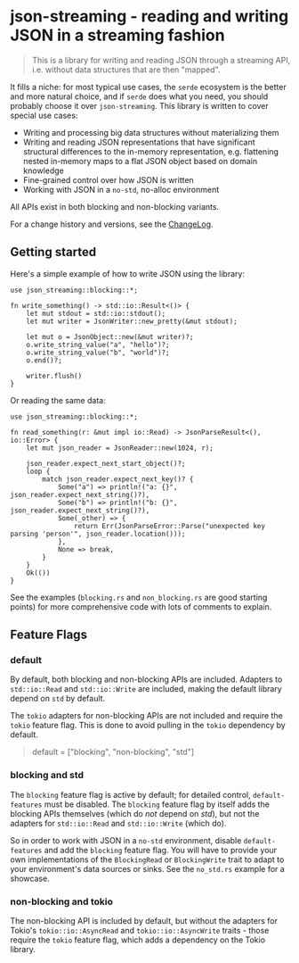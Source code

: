 # json-streaming - reading and writing JSON in a streaming fashion

> This is a library for writing and reading JSON through a streaming API, i.e. without data structures
> that are then "mapped".

It fills a niche: for most typical use cases, the `serde` ecosystem is the better and more natural choice, and if
`serde` does what you need, you should probably choose it over `json-streaming`. This library is written to cover
special use cases:
* Writing and processing big data structures without materializing them
* Writing and reading JSON representations that have significant structural differences to the in-memory representation,
   e.g. flattening nested in-memory maps to a flat JSON object based on domain knowledge
* Fine-grained control over how JSON is written
* Working with JSON in a `no-std`, no-alloc environment

All APIs exist in both blocking and non-blocking variants.

For a change history and versions, see the [ChangeLog](ChangeLog.md).

## Getting started

Here's a simple example of how to write JSON using the library:

```
use json_streaming::blocking::*;

fn write_something() -> std::io::Result<()> {
    let mut stdout = std::io::stdout();
    let mut writer = JsonWriter::new_pretty(&mut stdout);

    let mut o = JsonObject::new(&mut writer)?;
    o.write_string_value("a", "hello")?;
    o.write_string_value("b", "world")?;
    o.end()?;

    writer.flush()
}
```

Or reading the same data:
```
use json_streaming::blocking::*;

fn read_something(r: &mut impl io::Read) -> JsonParseResult<(), io::Error> {
    let mut json_reader = JsonReader::new(1024, r);

    json_reader.expect_next_start_object()?;
    loop {
        match json_reader.expect_next_key()? {
            Some("a") => println!("a: {}", json_reader.expect_next_string()?),
            Some("b") => println!("b: {}", json_reader.expect_next_string()?),
            Some(_other) => {
                return Err(JsonParseError::Parse("unexpected key parsing 'person'", json_reader.location()));
            },
            None => break,
        }
    }
    Ok(())
}
```

See the examples (`blocking.rs` and `non_blocking.rs` are good starting points) for more comprehensive code with
lots of comments to explain.

## Feature Flags

### default

By default, both blocking and non-blocking APIs are included. Adapters to `std::io::Read` and `std::io::Write` are
included, making the default library depend on `std` by default. 

The `tokio` adapters for non-blocking APIs are not included and require the `tokio` feature flag. This is done to 
avoid pulling in the `tokio` dependency by default.

> default = ["blocking", "non-blocking", "std"]

### blocking and std

The `blocking` feature flag is active by default; for detailed control, `default-features` must be disabled. The
`blocking` feature flag by itself adds the blocking APIs themselves (which do *not* depend on *std*), but not the adapters
for `std::io::Read` and `std::io::Write` (which do).

So in order to work with JSON in a `no-std` environment, disable `default-features` and add the `blocking` feature
flag. You will have to provide your own implementations of the `BlockingRead` or `BlockingWrite` trait to adapt to
your environment's data sources or sinks. See the `no_std.rs` example for a showcase.

### non-blocking and tokio

The non-blocking API is included by default, but without the adapters for Tokio's `tokio::io::AsyncRead` and 
`tokio::io::AsyncWrite` traits - those require the `tokio` feature flag, which adds a dependency on the Tokio library.






